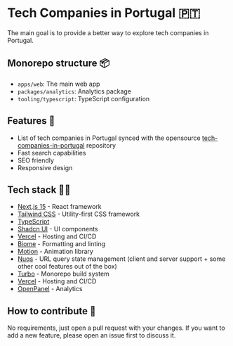 # Tech Companies in Portugal 🇵🇹

The main goal is to provide a better way to explore tech companies in Portugal.

## Monorepo structure 📦

- `apps/web`: The main web app
- `packages/analytics`: Analytics package
- `tooling/typescript`: TypeScript configuration

## Features 🚀

- List of tech companies in Portugal synced with the opensource [tech-companies-in-portugal](https://github.com/marmelo/tech-companies-in-portugal) repository
- Fast search capabilities
- SEO friendly
- Responsive design

## Tech stack 🧑‍💻

- [Next.js 15](https://nextjs.org/) - React framework
- [Tailwind CSS](https://tailwindcss.com/) - Utility-first CSS framework
- [TypeScript](https://www.typescriptlang.org/)
- [Shadcn UI](https://ui.shadcn.com) - UI components
- [Vercel](https://vercel.com/) - Hosting and CI/CD
- [Biome](https://biomejs.dev/) - Formatting and linting
- [Motion](https://motion.dev/) - Animation library
- [Nuqs](https://nuqs.47ng.com) - URL query state management (client and server support + some other cool features out of the box)
- [Turbo](https://turbo.build/) - Monorepo build system
- [Vercel](https://vercel.com/) - Hosting and CI/CD
- [OpenPanel](https://openpanel.dev/) - Analytics

## How to contribute 🤝

No requirements, just open a pull request with your changes.
If you want to add a new feature, please open an issue first to discuss it.